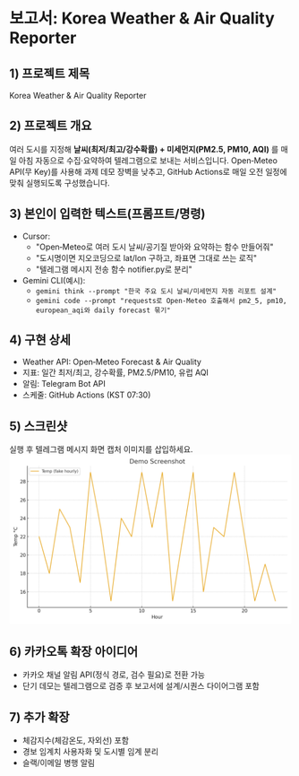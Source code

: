 # 보고서: Korea Weather & Air Quality Reporter

## 1) 프로젝트 제목
Korea Weather & Air Quality Reporter

## 2) 프로젝트 개요
여러 도시를 지정해 **날씨(최저/최고/강수확률) + 미세먼지(PM2.5, PM10, AQI)** 를
매일 아침 자동으로 수집·요약하여 텔레그램으로 보내는 서비스입니다.
Open‑Meteo API(무 Key)를 사용해 과제 데모 장벽을 낮추고, GitHub Actions로
매일 오전 일정에 맞춰 실행되도록 구성했습니다.

## 3) 본인이 입력한 텍스트(프롬프트/명령)
- Cursor:
  - "Open‑Meteo로 여러 도시 날씨/공기질 받아와 요약하는 함수 만들어줘"
  - "도시명이면 지오코딩으로 lat/lon 구하고, 좌표면 그대로 쓰는 로직"
  - "텔레그램 메시지 전송 함수 notifier.py로 분리"
- Gemini CLI(예시):
  - `gemini think --prompt "한국 주요 도시 날씨/미세먼지 자동 리포트 설계"`
  - `gemini code --prompt "requests로 Open‑Meteo 호출해서 pm2_5, pm10, european_aqi와 daily forecast 묶기"`

## 4) 구현 상세
- Weather API: Open‑Meteo Forecast & Air Quality
- 지표: 일간 최저/최고, 강수확률, PM2.5/PM10, 유럽 AQI
- 알림: Telegram Bot API
- 스케줄: GitHub Actions (KST 07:30)

## 5) 스크린샷
실행 후 텔레그램 메시지 화면 캡처 이미지를 삽입하세요.
![demo](assets/sample_screenshot.png)

## 6) 카카오톡 확장 아이디어
- 카카오 채널 알림 API(정식 경로, 검수 필요)로 전환 가능
- 단기 데모는 텔레그램으로 검증 후 보고서에 설계/시퀀스 다이어그램 포함

## 7) 추가 확장
- 체감지수(체감온도, 자외선) 포함
- 경보 임계치 사용자화 및 도시별 임계 분리
- 슬랙/이메일 병행 알림
